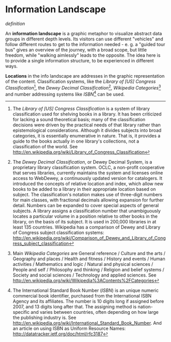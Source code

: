 # Information Landscape
*definition*

An **information landscape** is a graphic metaphor to visualize abstract data groups in different depth levels. Its visitors can use different "vehicles" and follow different routes to get to the information needed - e. g. a "guided tour bus" gives an overview of the journey, with a broad scope, but little freedom, while "walking aimlessly" leads to the opposite. The idea here is to provide a single information structure, to be experienced in different ways.

**Locations** in the info landscape are addresses in the graphic representation of the content. Classification systems, like the *Library of \[US\] Congress Classification*[^1], the *Dewey Decimal Classification*[^2], *Wikipedia Categories*[^3] and number addressing systems like *ISBN*[^4] can be used.



[^1]: The *Library of \[US\] Congress Classification* is a system of library classification used for shelving books in a library. It has been criticized for lacking a sound theoretical basis; many of the classification decisions were driven by the practical needs of that library rather than epistemological considerations. Although it divides subjects into broad categories, it is essentially enumerative in nature. That is, it provides a guide to the books actually in one library's collections, not a classification of the world. See http://en.wikipedia.org/wiki/Library_of_Congress_Classification


[^2]: The *Dewey Decimal Classification*, or Dewey Decimal System, is a proprietary library classification system. OCLC, a non-profit cooperative that serves libraries, currently maintains the system and licenses online access to WebDewey, a continuously updated version for catalogers. It introduced the concepts of relative location and index, which allow new books to be added to a library in their appropriate location based on subject.  The classification's notation makes use of three-digit numbers for main classes, with fractional decimals allowing expansion for further detail. Numbers can be expanded to cover special aspects of general subjects. A library assigns a classification number that unambiguously locates a particular volume in a position relative to other books in the library, on the basis of its subject. It is used in 200,000 libraries in at least 135 countries. Wikipedia has a comparison of Dewey and Library of Congress subject classification systems: http://en.wikipedia.org/wiki/Comparison_of_Dewey_and_Library_of_Congress_subject_classification


[^3]: Main *Wikipedia Categories* are General reference / Culture and the arts / Geography and places / Health and fitness / History and events / Human activities / Mathematics and logic / Natural and physical sciences / People and self / Philosophy and thinking / Religion and belief systems / Society and social sciences / Technology and applied sciences. See http://en.wikipedia.org/wiki/Wikipedia%3AContents%2FCategories


[^4]: The International Standard Book Number (*ISBN*) is an unique numeric commercial book identifier, purchased from the International ISBN Agency and its affiliates. The number is 10 digits long if assigned before 2007, and 13 digits long after that. The assigning method is nation-specific and varies between countries, often depending on how large the publishing industry is. See http://en.wikipedia.org/wiki/International_Standard_Book_Number. And an article on using ISBN as Uniform Resource Names: http://datatracker.ietf.org/doc/html/rfc3187
